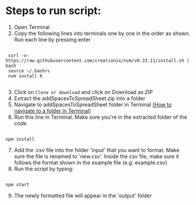 


# Steps to run script:
   1. Open Terminal
   2. Copy the following lines into terminals one by one in the order as shown. Run each line by pressing enter
   ```
    
    curl -o- https://raw.githubusercontent.com/creationix/nvm/v0.33.11/install.sh | bash
    source ~/.bashrc
    nvm install 6
    
   ```
  3. Click on `Clone or download` and click on Download as ZIP 
  4. Extract the addSpacesToSpreadSheet.zip into a folder
  5. Navigate to addSpacesToSpreadSheet folder in Terminal [(How to navigate to a folder in Terminal)](https://www.macworld.com/article/2042378/master-the-command-line-navigating-files-and-folders.html)
  6. Run this line in Terminal. Make sure you're in the extracted folder of the code
  ```
  
  npm install 
  
  ```
  7. Add the .csv file into the folder 'input' that you want to format. Make sure the file is renamed to 'new.csv'. Inside the csv file, make sure it follows the format shown in the example file (e.g: example.csv)
  8. Run the script by typing:
  
  ```
  
  npm start
  
  ```
   
   9. The newly formatted file will appear in the 'output' folder
   

